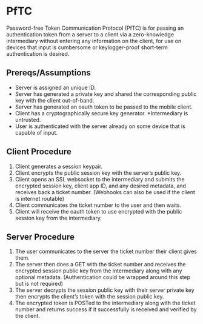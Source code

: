 PfTC
====
Password-free Token Communication Protocol (PfTC) is for passing an authentication token from a server to a client via a zero-knowledge intermediary without entering any information on the client, for use on devices that input is cumbersome or keylogger-proof short-term authentication is desired.

Prereqs/Assumptions
-----
* Server is assigned an unique ID.
* Server has generated a private key and shared the corresponding public key with the client out-of-band.
* Server has generated an oauth token to be passed to the mobile client.
* Client has a cryptographically secure key generator.
*Intermediary is untrusted.
* User is authenticated with the server already on some device that is capable of input.

Client Procedure
---------
1. Client generates a session keypair.
2. Client encrypts the public session key with the server’s public key.
3. Client opens an SSL websocket to the intermediary and submits the encrypted session key, client app ID, and any desired metadata, and receives back a ticket number. (Webhooks can also be used if the client is internet routable)
4. Client communicates the ticket number to the user and then waits.
5. Client will receive the oauth token to use encrypted with the public session key from the intermediary.

Server Procedure
-------
1. The user communicates to the server the ticket number their client gives them.
2. The server then does a GET with the ticket number and receives the encrypted session public key from the intermediary along with any optional metadata. (Authentication could be wrapped around this step but is not required)
3. The server decrypts the session public key with their server private key then encrypts the client’s token with the session public key.
4. The encrypted token is POSTed to the intermediary along with the ticket number and returns success if it successfully is received and verified by the client.

